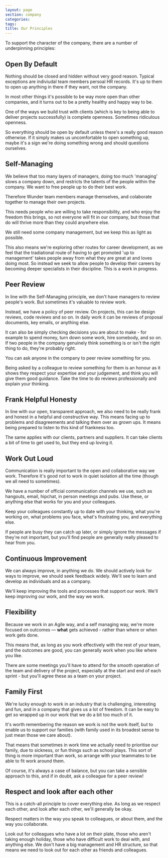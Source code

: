 ```yaml
---
layout: page
section: company
categories:
tags:
title: Our Principles
---
```


To support the character of the company, there are a number of underpinning principles:

## Open By Default
Nothing should be closed and hidden without very good reason. Typical exceptions are indiviudal team members persoal HR records. It's up to them to open up anything in there if they want, not the company.

In most other things it's possible to be way more open than other companies, and it turns out to be a pretty healthy and happy way to be.

One of the ways we build trust with clients (which is key to being able to deliver projects successfully) is complete openness. Sometimes ridiculous openness.

So everything should be open by default unless there's a really good reason otherwise. If it simply makes us uncomfortable to open something up, maybe it's a sign we're doing something wrong and should questions ourselves.


## Self-Managing
We believe that too many layers of managers, doing too much 'managing' slows a company down, and restricts the talents of the people within the company. We want to free people up to do their best work.

Therefore Wunder team members manage themselves, and colaborate together to manage their own projects.

This needs people who are willing to take responsibility, and who enjoy the freedom this brings, so not everyone will fit in our company, but those that do will thrive more than they could anywhere else.

We still need some company management, but we keep this as light as possible.

This also means we're exploring other routes for career development, as we feel that the tradiational route of having to get promoted 'up to management' takes people away from what they are great at and loves doing most. So instead we seek to allow people to develop their careers by becoming deeper specialists in their discipline. This is a work in progress.


## Peer Review
In line with the Self-Managing principle, we don't have managers to review people's work. But sometimes it's valuable to review work.

Instead, we have a policy of peer review. On projects, this can be design reviews, code reviews and so on. In daily work it can be reviews of proposal documents, key emails, or anything else.

It can also be simply checking decisions you are about to make - for example to spend money, turn down some work, hire somebody, and so on. If two people in the company genuinely think something is or isn't the right thing to do, they're probably right.

You can ask anyone in the company to peer review something for you.

Being asked by a colleague to review something for them is an honour as it shows they respect your expertise and your judgement, and think you will give them good guidance. Take the time to do reviews professionally and explain your thinking.


## Frank Helpful Honesty
In line with our open, transparent approach, we also need to be really frank and honest in a helpful and constructive way. This means facing up to problems and disagreements and talking them over as grown ups. It means being prepared to listen to this kind of frankness too.

The same applies with our clients, partners and suppliers. It can take clients a bit of time to get used to, but they end up loving it.


## Work Out Loud
Communication is really important to the open and collaborative way we work. Therefore it's good not to work in quiet isolation all the time (though we all need to sometimes).

We have a number of official communication channels we use, such as hangouts, email, hipchat, in person meetings and pubs. Use these, or anything else that works for you and your colleagues.

Keep your colleagues constantly up to date with your thinking, what you're working on, what problems you face, what's frustrating you, and everything else.

If people are busy they can catch up later, or simply ignore the messages if they're not important, but you'll find people are generally really pleased to hear from you.


## Continuous Improvement
We can always improve, in anything we do. We should actively look for ways to improve, we should seek feedback widely. We'll see to learn and develop as individuals and as a company.

We'll keep improving the tools and processes that support our work. We'll keep improving our work, and the way we work.


## Flexibility
Because we work in an Agile way, and a self managing way, we're more focused on outcomes — **what** gets achieved - rather than where or when work gets done.

This means that, as long as you work effectively with the rest of your team, and the outcomes are good, you can generally work when you like where you like.

There are some meetings you'll have to attend for the smooth operation of the team and delivery of the project, especially at the start and end of each sprint - but you'll agree these as a team on your project.


## Family First
We're lucky enough to work in an industry that is challenging, interesting and fun, and in a company that gives us a lot of freedom. It can be easy to get so wrapped up in our work that we do a bit too much of it.

It's worth remembering the reason we work is not the work itself, but to enable us to support our families (with family used in its broadest sense to just mean those we care about).

That means that sometimes in work time we actually need to prioritise our family, due to sickness, or fun things such as school plays. This sort of thing is more important than work, so arrange with your teammates to be able to fit work around them.

Of course, it's always a case of balance, but you can take a sensible approach to this, and if in doubt, ask a colleague for a peer review!


## Respect and look after each other
This is a catch-all principle to cover everything else. As long as we respect each other, and look after each other, we'll generally be okay.

Respect matters in the way you speak to colleagues, or about them, and the way you collaborate.

Look out for colleagues who have a lot on their plate, those who aren't taking enough holiday, those who have difficult work to deal with, and anything else. We don't have a big management and HR structure, so that means we need to look out for each other as friends and colleagues.
